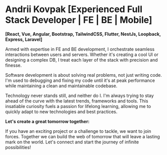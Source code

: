 # Andrii Kovpak [Experienced Full Stack Developer | FE | BE | Mobile]

**[React, Vue, Angular, Bootstrap, TailwindCSS, Flutter, NestJs, Loopback, Express, Laravel]**


Armed with expertise in FE and BE development, I orchestrate seamless interactions between users and servers. Whether it's creating a cool UI or designing a complex DB, I treat each layer of the stack with precision and finesse.

Software development is about solving real problems, not just writing code. I'm used to debugging and fixing my code until it's at peak performance while maintaining a clean and maintainable codebase.

Technology never stands still, and neither do I. I'm always trying to stay ahead of the curve with the latest trends, frameworks and tools. This insatiable curiosity fuels a passion for lifelong learning, allowing me to quickly adapt to new technologies and best practices.

**Let's create a great tomorrow together:**

If you have an exciting project or a challenge to tackle, we want to join forces. Together we can build the web of tomorrow that will leave a lasting mark on the world. Let's connect and start the journey of infinite possibilities!
